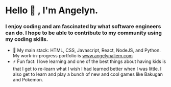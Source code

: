 # Hello 👋 , I'm Angelyn. 

### I enjoy coding and am fascinated by what software engineers can do. I hope to be able to contribute to my community using my coding skills.

- 🌱  My main stack: HTML, CSS, Javascript, React, NodeJS, and Python. My work-in-progress portfolio is www.angelynaliem.com
- ⚡  Fun fact: I love learning and one of the best things about having kids is that I get to re-learn what I wish I had learned better when I was little. I also get to learn and play a bunch of new and cool games like Bakugan and Pokemon.

